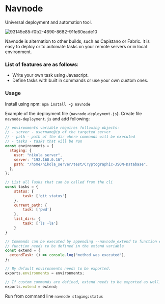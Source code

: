 # Navnode 

Universal deployment and automation tool.

![93145e85-f0b2-4690-8682-91fe60eade10](https://repository-images.githubusercontent.com/499848268/f5f5c077-3243-44cc-afc9-f400eed44e49)

Navnode is alternation to other builds, such as Capistano or Fabric.
It is easy to deploy or to automate tasks on your remote servers or in local environment.

### List of features are as follows:
- Write your own task using Javascript.
- Define tasks with built in commands or use your own custom ones.

### Usage
Install using npm:
`npm install -g navnode`


Example of the deployment file (`navnode-deployment.js`).
Create file `navnode-deployment.js` and add following:
```js
// environments variable requires following objects:
// - server - username@ip of the targeted server
// - path - path of the dir where commands will be executed
// - tasks - tasks that will be run
const environments = {
  staging: {
    user: "nikola_server",
    server: "192.168.0.16",
    path: "/home/nikola_server/test/Cryptographic-JSON-Database",
  },
};

// List all Tasks that can be called from the cli
const tasks = {
	status: {
		task: ['git status']
	},
	current_path: {
		task: ['pwd']
	},
	list_dirs: {
		task: ['ls -la']
	}
}

// Commands can be executed by appending --navnode_extend to function call
// function needs to be defined in the extend variable
const extend = {
  extendTask: () => console.log("method was executed"),
};

// By default environments needs to be exported.
exports.environments = environments;

// If custom commands are defined, extend needs to be exported as well.
exports.extend = extend;
```

Run from command line `navnode staging:status`
